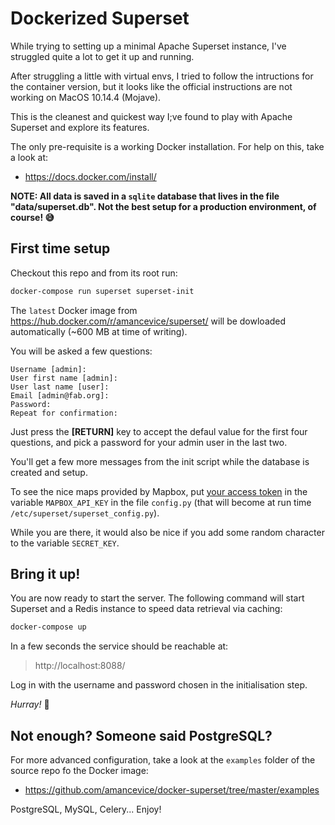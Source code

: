 # Dockerized Superset

While trying to setting up a minimal Apache Superset instance, I've struggled quite a lot to get it up and running.

After struggling a little with virtual envs, I tried to follow the intructions for the container version, but it looks like the official instructions are not working on MacOS 10.14.4 (Mojave).

This is the cleanest and quickest way I;ve found to play with Apache Superset and explore its features.

The only pre-requisite is a working Docker installation. For help on this, take a look at:

- https://docs.docker.com/install/

**NOTE: All data is saved in a `sqlite` database that lives in the file "data/superset.db". Not the best setup for a  production environment, of course! 😅**

## First time setup

Checkout this repo and from its root run:

```bash
docker-compose run superset superset-init
```

The `latest` Docker image from https://hub.docker.com/r/amancevice/superset/ will be dowloaded automatically (~600 MB at time of writing).

You will be asked a few questions:

```text
Username [admin]:
User first name [admin]:
User last name [user]:
Email [admin@fab.org]:
Password:
Repeat for confirmation:
```

Just press the **[RETURN]** key to accept the defaul value for the first four questions, and pick a password for your admin user in the last two.

You'll get a few more messages from the init script while the database is created and setup.

To see the nice maps provided by Mapbox, put [your access token](https://account.mapbox.com/access-tokens/) in the variable `MAPBOX_API_KEY` in the file `config.py` (that will become at run time `/etc/superset/superset_config.py`).

While you are there, it would also be nice if you add some random character to the variable `SECRET_KEY`.

## Bring it up!

You are now ready to start the server. The following command will start Superset and a Redis instance to speed data retrieval via caching:

```bash
docker-compose up
```

In a few seconds the service should be reachable at:

> http://localhost:8088/

Log in with the username and password chosen in the initialisation step.

_Hurray!_ 🎊

## Not enough? Someone said PostgreSQL?

For more advanced configuration, take a look at the `examples` folder of the source repo fo the Docker image:

- https://github.com/amancevice/docker-superset/tree/master/examples

PostgreSQL, MySQL, Celery... Enjoy!
